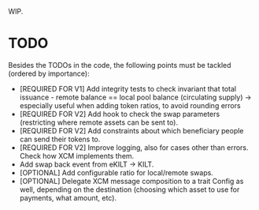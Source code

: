 WIP.

# TODO

Besides the TODOs in the code, the following points must be tackled (ordered by importance):
* [REQUIRED FOR V1] Add integrity tests to check invariant that total issuance - remote balance == local pool balance (circulating supply) -> especially useful when adding token ratios, to avoid rounding errors
* [REQUIRED FOR V2] Add hook to check the swap parameters (restricting where remote assets can be sent to).
* [REQUIRED FOR V2] Add constraints about which beneficiary people can send their tokens to.
* [REQUIRED FOR V2] Improve logging, also for cases other than errors. Check how XCM implements them.
* Add swap back event from eKILT -> KILT.
* [OPTIONAL] Add configurable ratio for local/remote swaps.
* [OPTIONAL] Delegate XCM message composition to a trait Config as well, depending on the destination (choosing which asset to use for payments, what amount, etc).
